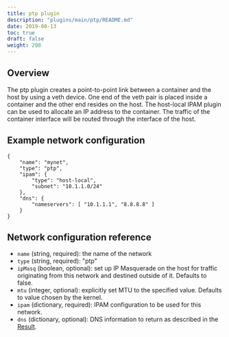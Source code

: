 ```yaml
---
title: ptp plugin
description: "plugins/main/ptp/README.md"
date: 2019-08-13
toc: true
draft: false
weight: 200
---
```


## Overview

The ptp plugin creates a point-to-point link between a container and the host by using a veth device.
One end of the veth pair is placed inside a container and the other end resides on the host.
The host-local IPAM plugin can be used to allocate an IP address to the container.
The traffic of the container interface will be routed through the interface of the host.

## Example network configuration

```
{
	"name": "mynet",
	"type": "ptp",
	"ipam": {
		"type": "host-local",
		"subnet": "10.1.1.0/24"
	},
	"dns": {
		"nameservers": [ "10.1.1.1", "8.8.8.8" ]
	}
}
```

## Network configuration reference

* `name` (string, required): the name of the network
* `type` (string, required): "ptp"
* `ipMasq` (boolean, optional): set up IP Masquerade on the host for traffic originating from this network and destined outside of it. Defaults to false.
* `mtu` (integer, optional): explicitly set MTU to the specified value. Defaults to value chosen by the kernel.
* `ipam` (dictionary, required): IPAM configuration to be used for this network.
* `dns` (dictionary, optional): DNS information to return as described in the [Result](https://github.com/containernetworking/cni/blob/master/SPEC.md#result).

